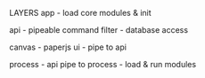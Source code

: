 LAYERS
  app
    - load core modules & init

  api
    - pipeable command filter
    - database access

  canvas
    - paperjs ui
    - pipe to api

  process
    - api pipe to process
    - load & run modules

